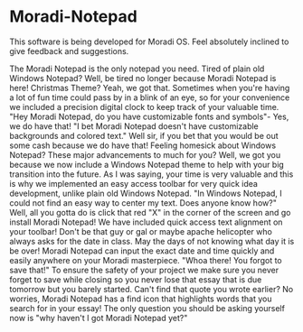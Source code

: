 # Moradi-Notepad
This software is being developed for Moradi OS.
Feel absolutely inclined to give feedback and suggestions.

  The Moradi Notepad is the only notepad you need. Tired of plain old Windows Notepad? Well, be tired no longer because Moradi Notepad is here! Christmas Theme? Yeah, we got that. Sometimes when you're having a lot of fun time could pass by in a blink of an eye, so for your convenience we included a precision digital clock to keep track of your valuable time. "Hey Moradi Notepad, do you have customizable fonts and symbols"- Yes, we do have that! "I bet Moradi Notepad doesn't have customizable backgrounds and colored text." Well sir, if you bet that you would be out some cash because we do have that! Feeling homesick about Windows Notepad? These major advancements to much for you? Well, we got you because we now include a Windows Notepad theme to help with your big transition into the future. As I was saying, your time is very valuable and this is why we implemented an easy access toolbar for very quick idea development, unlike plain old Windows Notepad. "In Windows Notepad, I could not find an easy way to center my text. Does anyone know how?" Well, all you gotta do is click that red "X" in the corner of the screen and go install Moradi Notepad! We have included quick access text alignment on your toolbar! Don't be that guy or gal or maybe apache helicopter who always asks for the date in class. May the days of not knowing what day it is be over! Moradi Notepad can input the exact date and time quickly and easily anywhere on your Moradi masterpiece. "Whoa there! You forgot to save that!" To ensure the safety of your project we make sure you never forget to save while closing so you never lose that essay that is due tomorrow but you barely started. Can't find that quote you wrote earlier? No worries, Moradi Notepad has a find icon that highlights words that you search for in your essay! The only question you should be asking yourself now is "why haven't I got Moradi Notepad yet?"
